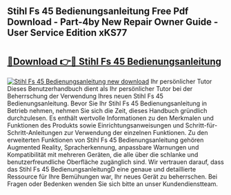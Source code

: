 ## Stihl Fs 45 Bedienungsanleitung Free Pdf Download - Part-4by New Repair Owner Guide - User Service Edition xKS77

# <h2><a href="http://df3mi3.blite.top/?on=Stihl+Fs+45+Bedienungsanleitung">🔗Download 👉🔴 Stihl Fs 45 Bedienungsanleitung</a></h2>

[![Stihl Fs 45 Bedienungsanleitung new download](https://i.imgur.com/lujVjoI.png)](http://df3mi3.blite.top/?on=Stihl+Fs+45+Bedienungsanleitung)
Ihr persönlicher Tutor Dieses Benutzerhandbuch dient als Ihr persönlicher Tutor bei der Beherrschung der Verwendung Ihres neuen Stihl Fs 45 Bedienungsanleitung. Bevor Sie Ihr Stihl Fs 45 Bedienungsanleitung in Betrieb nehmen, nehmen Sie sich die Zeit, dieses Handbuch gründlich durchzulesen. Es enthält wertvolle Informationen zu den Merkmalen und Funktionen des Produkts sowie Einrichtungsanweisungen und Schritt-für-Schritt-Anleitungen zur Verwendung der einzelnen Funktionen. Zu den erweiterten Funktionen von Stihl Fs 45 Bedienungsanleitung gehören Augmented Reality, Spracherkennung, anpassbare Warnungen und Kompatibilität mit mehreren Geräten, die alle über die schlanke und benutzerfreundliche Oberfläche zugänglich sind. Wir vertrauen darauf, dass das Stihl Fs 45 BedienungsanleitungD eine genaue und detaillierte Ressource für Ihre Bemühungen war, Ihr neues Gerät zu beherrschen. Bei Fragen oder Bedenken wenden Sie sich bitte an unser Kundendienstteam.
